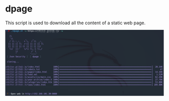 # dpage
This script is used to download all the content of a static web page.

<img src="https://github.com/JsonSecurity/Images/blob/main/scripts/dpage.png" />
